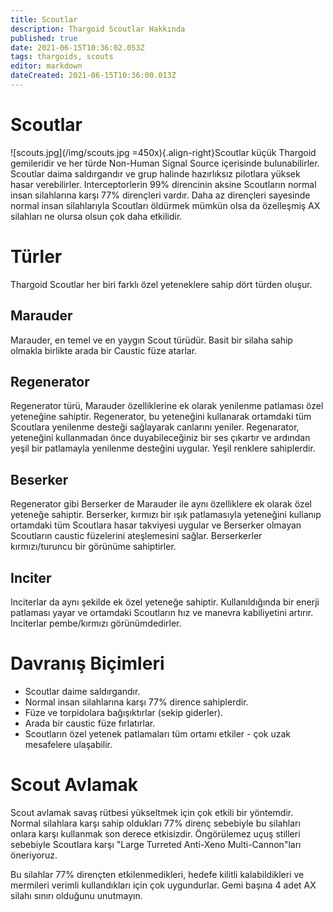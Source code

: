 ```yaml
---
title: Scoutlar
description: Thargoid Scoutlar Hakkında
published: true
date: 2021-06-15T10:36:02.053Z
tags: thargoids, scouts
editor: markdown
dateCreated: 2021-06-15T10:36:00.013Z
---
```


# Scoutlar
!\[scouts.jpg\](/img/scouts.jpg =450x){.align-right}Scoutlar küçük Thargoid gemileridir ve her türde Non-Human Signal Source içerisinde bulunabilirler. Scoutlar daima saldırgandır ve grup halinde hazırlıksız pilotlara yüksek hasar verebilirler. Interceptorlerin 99% direncinin aksine Scoutların normal insan silahlarına karşı 77% dirençleri vardır. Daha az dirençleri sayesinde normal insan silahlarıyla Scoutları öldürmek mümkün olsa da özelleşmiş AX silahları ne olursa olsun çok daha etkilidir.

# Türler

Thargoid Scoutlar her biri farklı özel yeteneklere sahip dört türden oluşur.

## Marauder
Marauder, en temel ve en yaygın Scout türüdür. Basit bir silaha sahip olmakla birlikte arada bir Caustic füze atarlar.

## Regenerator
Regenerator türü, Marauder özelliklerine ek olarak yenilenme patlaması özel yeteneğine sahiptir. Regenerator, bu yeteneğini kullanarak ortamdaki tüm Scoutlara yenilenme desteği sağlayarak canlarını yeniler. Regenarator, yeteneğini kullanmadan önce duyabileceğiniz bir ses çıkartır ve ardından yeşil bir patlamayla yenilenme desteğini uygular. Yeşil renklere sahiplerdir.

## Beserker
Regenerator gibi Berserker de Marauder ile aynı özelliklere ek olarak özel yeteneğe sahiptir. Berserker, kırmızı bir ışık patlamasıyla yeteneğini kullanıp ortamdaki tüm Scoutlara hasar takviyesi uygular ve Berserker olmayan Scoutların caustic füzelerini ateşlemesini sağlar. Berserkerler kırmızı/turuncu bir görünüme sahiptirler.

## Inciter
Inciterlar da aynı şekilde ek özel yeteneğe sahiptir. Kullanıldığında bir enerji patlaması yayar ve ortamdaki Scoutların hız ve manevra kabiliyetini artırır. Inciterlar pembe/kırmızı görünümdedirler.

# Davranış Biçimleri
- Scoutlar daime saldırgandır.
- Normal insan silahlarına karşı 77% dirence sahiplerdir.
- Füze ve torpidolara bağışıktırlar (sekip giderler).
- Arada bir caustic füze fırlatırlar.
- Scoutların özel yetenek patlamaları tüm ortamı etkiler - çok uzak mesafelere ulaşabilir.

# Scout Avlamak

Scout avlamak savaş rütbesi yükseltmek için çok etkili bir yöntemdir. Normal silahlara karşı sahip oldukları 77% direnç sebebiyle bu silahları onlara karşı kullanmak son derece etkisizdir. Öngörülemez uçuş stilleri sebebiyle Scoutlara karşı "Large Turreted Anti-Xeno Multi-Cannon"ları öneriyoruz.

Bu silahlar 77% dirençten etkilenmedikleri, hedefe kilitli kalabildikleri ve mermileri verimli kullandıkları için çok uygundurlar. Gemi başına 4 adet AX silahı sınırı olduğunu unutmayın.